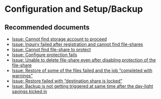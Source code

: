 <properties
                pageTitle="Azure Files Backup"
                description="Azure Files Backup"
                service="microsoft.recoveryservices"
                resource="backup"
                authors="srinathv"
                displayOrder=""
                selfHelpType="generic"
                supportTopicIds="32599714,32599715,32599716"
                resourceTags=""
                productPesIds="15207"
                cloudEnvironments="public"
/>


# Configuration and Setup/Backup
## **Recommended documents**
* [Issue: Cannot find storage account to proceed](https://aka.ms/tshootAFSbackupblog)<br> 
* [Issue: Inquiry failed after registration and cannot find file-shares](https://aka.ms/tshootAFSbackupblog)<br> 
* [Issue: Cannot find file-share to protect](https://aka.ms/tshootAFSbackupblog)<br> 
* [Issue: Configure protection fails](https://aka.ms/tshootAFSbackupblog)<br> 
* [Issue: Unable to delete file-share even after disabling protection of the file-share](https://aka.ms/tshootAFSbackupblog)<br> 
* [Issue: Restore of some of the files failed and the job “completed with warnings”](https://aka.ms/tshootAFSbackupblog)<br> 
* [Issue: Restore failed with “destination share is locked”](https://aka.ms/tshootAFSbackupblog)<br> 
* [Issue: Backup is not getting triggered at same time after the day-light savings kicked in](https://aka.ms/tshootAFSbackupblog)<br>
